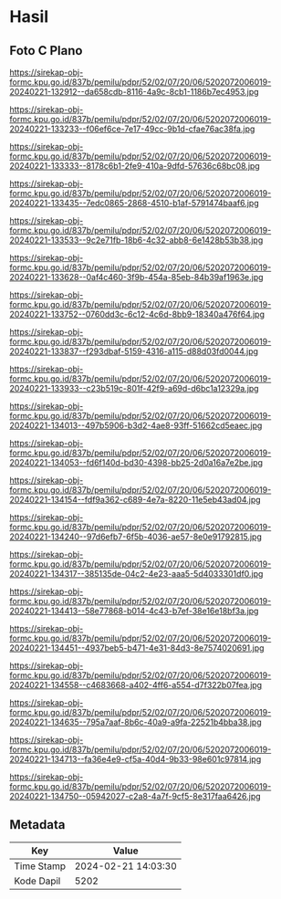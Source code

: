 # Hasil

## Foto C Plano

https://sirekap-obj-formc.kpu.go.id/837b/pemilu/pdpr/52/02/07/20/06/5202072006019-20240221-132912--da658cdb-8116-4a9c-8cb1-1186b7ec4953.jpg

https://sirekap-obj-formc.kpu.go.id/837b/pemilu/pdpr/52/02/07/20/06/5202072006019-20240221-133233--f06ef6ce-7e17-49cc-9b1d-cfae76ac38fa.jpg

https://sirekap-obj-formc.kpu.go.id/837b/pemilu/pdpr/52/02/07/20/06/5202072006019-20240221-133333--8178c6b1-2fe9-410a-9dfd-57636c68bc08.jpg

https://sirekap-obj-formc.kpu.go.id/837b/pemilu/pdpr/52/02/07/20/06/5202072006019-20240221-133435--7edc0865-2868-4510-b1af-5791474baaf6.jpg

https://sirekap-obj-formc.kpu.go.id/837b/pemilu/pdpr/52/02/07/20/06/5202072006019-20240221-133533--9c2e71fb-18b6-4c32-abb8-6e1428b53b38.jpg

https://sirekap-obj-formc.kpu.go.id/837b/pemilu/pdpr/52/02/07/20/06/5202072006019-20240221-133628--0af4c460-3f9b-454a-85eb-84b39af1963e.jpg

https://sirekap-obj-formc.kpu.go.id/837b/pemilu/pdpr/52/02/07/20/06/5202072006019-20240221-133752--0760dd3c-6c12-4c6d-8bb9-18340a476f64.jpg

https://sirekap-obj-formc.kpu.go.id/837b/pemilu/pdpr/52/02/07/20/06/5202072006019-20240221-133837--f293dbaf-5159-4316-a115-d88d03fd0044.jpg

https://sirekap-obj-formc.kpu.go.id/837b/pemilu/pdpr/52/02/07/20/06/5202072006019-20240221-133933--c23b519c-801f-42f9-a69d-d6bc1a12329a.jpg

https://sirekap-obj-formc.kpu.go.id/837b/pemilu/pdpr/52/02/07/20/06/5202072006019-20240221-134013--497b5906-b3d2-4ae8-93ff-51662cd5eaec.jpg

https://sirekap-obj-formc.kpu.go.id/837b/pemilu/pdpr/52/02/07/20/06/5202072006019-20240221-134053--fd6f140d-bd30-4398-bb25-2d0a16a7e2be.jpg

https://sirekap-obj-formc.kpu.go.id/837b/pemilu/pdpr/52/02/07/20/06/5202072006019-20240221-134154--fdf9a362-c689-4e7a-8220-11e5eb43ad04.jpg

https://sirekap-obj-formc.kpu.go.id/837b/pemilu/pdpr/52/02/07/20/06/5202072006019-20240221-134240--97d6efb7-6f5b-4036-ae57-8e0e91792815.jpg

https://sirekap-obj-formc.kpu.go.id/837b/pemilu/pdpr/52/02/07/20/06/5202072006019-20240221-134317--385135de-04c2-4e23-aaa5-5d4033301df0.jpg

https://sirekap-obj-formc.kpu.go.id/837b/pemilu/pdpr/52/02/07/20/06/5202072006019-20240221-134413--58e77868-b014-4c43-b7ef-38e16e18bf3a.jpg

https://sirekap-obj-formc.kpu.go.id/837b/pemilu/pdpr/52/02/07/20/06/5202072006019-20240221-134451--4937beb5-b471-4e31-84d3-8e7574020691.jpg

https://sirekap-obj-formc.kpu.go.id/837b/pemilu/pdpr/52/02/07/20/06/5202072006019-20240221-134558--c4683668-a402-4ff6-a554-d7f322b07fea.jpg

https://sirekap-obj-formc.kpu.go.id/837b/pemilu/pdpr/52/02/07/20/06/5202072006019-20240221-134635--795a7aaf-8b6c-40a9-a9fa-22521b4bba38.jpg

https://sirekap-obj-formc.kpu.go.id/837b/pemilu/pdpr/52/02/07/20/06/5202072006019-20240221-134713--fa36e4e9-cf5a-40d4-9b33-98e601c97814.jpg

https://sirekap-obj-formc.kpu.go.id/837b/pemilu/pdpr/52/02/07/20/06/5202072006019-20240221-134750--05942027-c2a8-4a7f-9cf5-8e317faa6426.jpg


## Metadata

| Key        | Value               |
| ---------- | ------------------- |
| Time Stamp | 2024-02-21 14:03:30 |
| Kode Dapil | 5202                |



